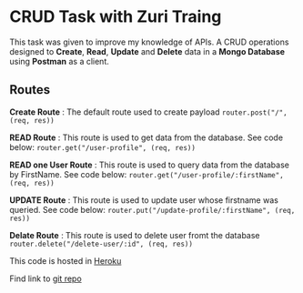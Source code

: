 # CRUD Task with Zuri Traing

This task was given to improve my knowledge of APIs. A CRUD operations designed to **Create**, **Read**, **Update** and **Delete** data in a **Mongo Database** using **Postman** as a client.

## Routes

**Create Route** : The default route used to create payload
`router.post("/", (req, res))`

**READ Route** : This route is used to get data from the database. See code below:
`router.get("/user-profile", (req, res))`


**READ one User Route** : This route is used to query data from the database by FirstName. See code below:
`router.get("/user-profile/:firstName", (req, res))`

**UPDATE Route** : This route is used to update user whose firstname was queried. See code below:
`router.put("/update-profile/:firstName", (req, res))`

**Delate Route** : This route is used to delete user fromt the database
`router.delete("/delete-user/:id", (req, res))`

This code is hosted in [Heroku](https://glacial-stream-35995.herokuapp.com/user-profile)

Find link to [git repo](https://github.com/Celnet-hub/CRUD_App_with_Zuri_Training)


